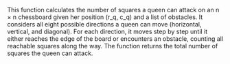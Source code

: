 This function calculates the number of squares a queen can attack on an n × n chessboard given her position (r_q, c_q) and a list of obstacles. It considers all eight possible directions a queen can move (horizontal, vertical, and diagonal). For each direction, it moves step by step until it either reaches the edge of the board or encounters an obstacle, counting all reachable squares along the way. The function returns the total number of squares the queen can attack.